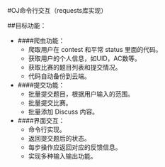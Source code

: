 #OJ命令行交互（requests库实现）

##目标功能：
+ ####爬虫功能：
	+ 爬取用户在 contest 和平常 status 里面的代码。
	+ 获取用户的个人信息，如UID，AC数等。
	+ 获取比赛的题目列表和提交情况。
	+ 代码自动备份到云端。
+ ####提交功能：
	+ 批量提交题目，根据用户输入的范围。
	+ 批量提交比赛。
	+ 批量添加 Discuss 内容。
+ ####界面交互：
	+ 命令行实现。
	+ 返回提交题后的状态。
	+ 每步操作应返回对应的反馈信息。
	+ 实现多种输入输出功能。

